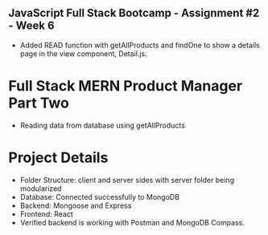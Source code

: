 ## JavaScript Full Stack Bootcamp - Assignment #2 - Week 6

* Added READ function with getAllProducts and findOne to show a details page in the view component, Detail.js.

# Full Stack MERN Product Manager Part Two

* Reading data from database using getAllProducts

# Project Details

* Folder Structure: client and server sides with server folder being modularized 
* Database: Connected successfully to MongoDB
* Backend: Mongoose and Express
* Frontend: React
* Verified backend is working with Postman and MongoDB Compass. 
